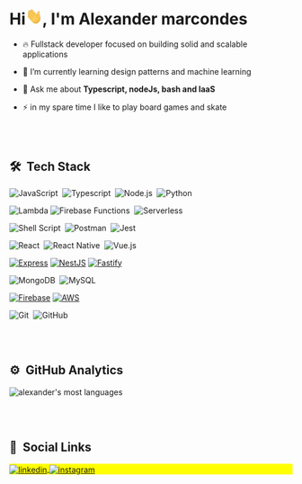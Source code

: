 <h1 align="left">Hi<img src="./hi.gif" height="30"width="30px">, I'm Alexander marcondes</h1>
<!-- <p align="left"> <img src="https://komarev.com/ghpvc/?username=alexmarcondes21&color=yellow" alt="Profile views" /> </p> -->

- 🔥 Fullstack developer focused on building solid and scalable applications

- 🔭 I’m currently learning design patterns and machine learning

- 💬 Ask me about **Typescript, nodeJs, bash and IaaS**

- ⚡ in my spare time I like to play board games and skate

<br><br>

## 🛠 &nbsp;Tech Stack

  
![JavaScript](https://img.shields.io/badge/JavaScript-F7DF1E?style=for-the-badge&logo=javascript&logoColor=black)&nbsp;
![Typescript](https://img.shields.io/badge/TypeScript-007ACC?style=for-the-badge&logo=typescript&logoColor=white)&nbsp;
![Node.js](https://img.shields.io/badge/Node.js-43853D?style=for-the-badge&logo=node.js&logoColor=white)&nbsp;
![Python](https://img.shields.io/badge/Python-3776AB?style=for-the-badge&logo=python&logoColor=white)
<!--![Php](	https://img.shields.io/badge/PHP-777BB4?style=for-the-badge&logo=php&logoColor=white)&nbsp; -->
<!--[![Python](https://img.shields.io/badge/python-3670A0?style=for-the-badge&logo=python&logoColor=ffdd54)](https://www.python.org/)
[![C](https://img.shields.io/badge/C-00599C?style=for-the-badge&logo=c&logoColor=white)](https://en.wikipedia.org/wiki/C_(programming_language)) -->

![Lambda](https://img.shields.io/badge/Lambda-FF9900?style=for-the-badge&logo=aws-lambda&logoColor=white)
![Firebase Functions](https://img.shields.io/badge/Firebase%20Functions-FFCA28?style=for-the-badge&logo=firebase&logoColor=black)&nbsp;
![Serverless](https://img.shields.io/badge/Serverless-0078D7?style=for-the-badge&logo=microservices&logoColor=white)&nbsp;

![Shell Script](https://img.shields.io/badge/Shell_Script-4EAA25?style=for-the-badge&logo=gnu-bash&logoColor=white)&nbsp;
![Postman](https://img.shields.io/badge/Postman-FF6C37?style=for-the-badge&logo=postman&logoColor=white)&nbsp;
![Jest](https://img.shields.io/badge/Jest-C21325?style=for-the-badge&logo=jest&logoColor=white)&nbsp;

![React](https://img.shields.io/badge/React-20232A?style=for-the-badge&logo=react&logoColor=61DAFB)&nbsp;
![React Native](https://img.shields.io/badge/React_Native-20232A?style=for-the-badge&logo=react&logoColor=61DAFB)&nbsp;
![Vue.js](https://img.shields.io/badge/Vue.js-4FC08D?style=for-the-badge&logo=vue.js&logoColor=white)

[![Express](https://img.shields.io/badge/Express-000000?style=for-the-badge&logo=express&logoColor=white)](https://expressjs.com)
[![NestJS](https://img.shields.io/badge/NestJS-E0234E?style=for-the-badge&logo=nestjs&logoColor=white)](https://nestjs.com)
[![Fastify](https://img.shields.io/badge/Fastify-000000?style=for-the-badge&logo=fastify&logoColor=white)](https://www.fastify.io)

<!-- [![Supabase](https://img.shields.io/badge/Supabase-3ECF8E?style=for-the-badge&logo=supabase&logoColor=white)](https://supabase.io/) -->

<!--![HTML](https://img.shields.io/badge/HTML5-E34F26?style=for-the-badge&logo=html5&logoColor=white)&nbsp;-->
<!--![CSS](https://img.shields.io/badge/CSS3-1572B6?style=for-the-badge&logo=css3&logoColor=white)&nbsp;-->

![MongoDB](https://img.shields.io/badge/MongoDB-green?style=for-the-badge&logo=mongodb)&nbsp;
![MySQL](https://img.shields.io/badge/MySQL-orange?style=for-the-badge&logo=mysql)&nbsp;

[![Firebase](https://img.shields.io/badge/firebase-ffca28?style=for-the-badge&logo=firebase&logoColor=black)](https://firebase.google.com/)
[![AWS](https://img.shields.io/badge/AWS-232F3E?style=for-the-badge&logo=amazon-aws&logoColor=white)](https://aws.amazon.com/)

![Git](https://img.shields.io/badge/GIT-E44C30?style=for-the-badge&logo=git&logoColor=white)&nbsp;
![GitHub](https://img.shields.io/badge/GitHub-100000?style=for-the-badge&logo=github&logoColor=white)&nbsp;
<!--![Visual Studio Code](https://img.shields.io/badge/-Visual%20Studio%20Code-05122A?style=flat&logo=visual-studio-code&logoColor=007ACC)&nbsp;-->


<br><br>

## ⚙️ &nbsp;GitHub Analytics

<p align="left">
<!--<img width="530em" src="https://github-readme-stats.vercel.app/api?username=devgrunge&show_icons=true&theme=vision-friendly-dark" alt="alexander's stats"/> -->
<img width="530em" src="https://github-readme-stats.vercel.app/api/top-langs/?username=devgrunge&layout=compact&theme=vision-friendly-dark" alt="alexander's most languages"/>
</p>

<br><br>

## 🔗 &nbsp;Social Links

<p align="left" style="background:yellow">
<a href="https://www.linkedin.com/in/alexmarcjr-dev/" target="_blank">
  <img align="center" src="https://img.shields.io/badge/-alexmarcjr--dev-05122A?style=flat&logo=linkedin&logoColor=white" alt="linkedin"/>
</a>
<a href="https://instagram.com/ogrunjo" target="_blank">
 <img align="center" src="https://img.shields.io/badge/-ogrunjo-05122A?style=flat&logo=instagram&logoColor=white" alt="instagram"/>
</a>
</p>

